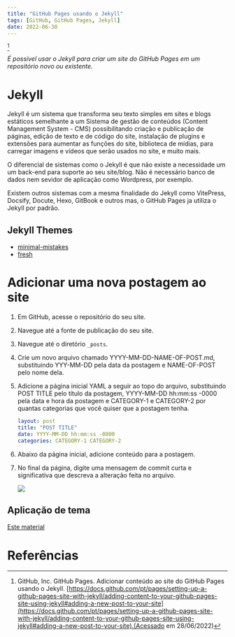 ```yaml
---
title: "GitHub Pages usando o Jekyll"
tags: [GitHub, GitHub Pages, Jekyll]
date: 2022-06-30
---
```


[^githubpages]

*É possível usar o Jekyll para criar um site do GitHub Pages em um repositório novo ou existente.*

# Jekyll

Jekyll é um sistema que transforma seu texto simples em sites e blogs estáticos semelhante a um Sistema de gestão de conteúdos (Content Management System - CMS) possibilitando criação e publicação de páginas, 
edição de texto e de código do site, instalação de plugins e extensões para aumentar as funções do site, 
biblioteca de mídias, para carregar imagens e vídeos que serão usados no site, e muito mais.

O diferencial de sistemas como o Jekyll é que não existe a necessidade um um back-end para suporte ao seu site/blog. Não é necessário banco de dados nem sevidor de aplicação como Wordpress, por exemplo.

Existem outros sistemas com a mesma finalidade do Jekyll como VitePress, Docsify, Docute, Hexo, GitBook e outros mas, o GitHub Pages ja utiliza o Jekyll por padrão.

## Jekyll Themes

- [minimal-mistakes](https://github.com/mmistakes/minimal-mistakes)
- [fresh](https://github.com/artemsheludko/fresh)


# Adicionar uma nova postagem ao site

1. Em GitHub, acesse o repositório do seu site.
2. Navegue até a fonte de publicação do seu site.
3. Navegue até o diretório `_posts`.
4. Crie um novo arquivo chamado YYYY-MM-DD-NAME-OF-POST.md, substituindo YYY-MM-DD pela data da postagem e NAME-OF-POST pelo nome dela.
5. Adicione a página inicial YAML a seguir ao topo do arquivo, substituindo POST TITLE pelo título da postagem, YYYY-MM-DD hh:mm:ss -0000 pela data e hora da postagem e CATEGORY-1 e CATEGORY-2 por quantas categorias que você quiser que a postagem tenha.

    ```yml
    layout: post
    title: "POST TITLE"
    date: YYYY-MM-DD hh:mm:ss -0000
    categories: CATEGORY-1 CATEGORY-2
    ```

6. Abaixo da página inicial, adicione conteúdo para a postagem.
7. No final da página, digite uma mensagem de commit curta e significativa que descreva a alteração feita no arquivo.
   
    ![](https://docs.github.com/assets/cb-9378/images/help/repository/write-commit-message-quick-pull.png)

## Aplicação de tema

[Este material](https://github.com/leandro-costa/leandro-costa.github.io)

# Referências 

[^githubpages]: GitHub, Inc. GitHub Pages. Adicionar conteúdo ao site do GitHub Pages usando o Jekyll. [https://docs.github.com/pt/pages/setting-up-a-github-pages-site-with-jekyll/adding-content-to-your-github-pages-site-using-jekyll#adding-a-new-post-to-your-site](https://docs.github.com/pt/pages/setting-up-a-github-pages-site-with-jekyll/adding-content-to-your-github-pages-site-using-jekyll#adding-a-new-post-to-your-site).(Acessado em 28/06/2022)

